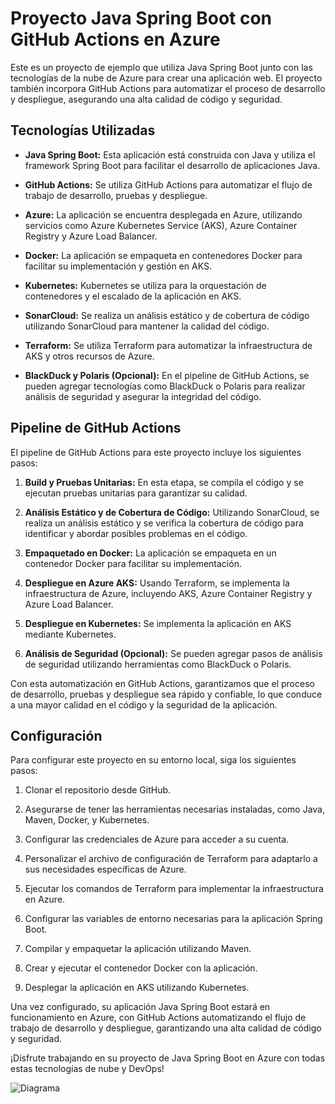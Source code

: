 # Proyecto Java Spring Boot con GitHub Actions en Azure

Este es un proyecto de ejemplo que utiliza Java Spring Boot junto con las tecnologías de la nube de Azure para crear una aplicación web. El proyecto también incorpora GitHub Actions para automatizar el proceso de desarrollo y despliegue, asegurando una alta calidad de código y seguridad.

## Tecnologías Utilizadas

- **Java Spring Boot:** Esta aplicación está construida con Java y utiliza el framework Spring Boot para facilitar el desarrollo de aplicaciones Java.

- **GitHub Actions:** Se utiliza GitHub Actions para automatizar el flujo de trabajo de desarrollo, pruebas y despliegue.

- **Azure:** La aplicación se encuentra desplegada en Azure, utilizando servicios como Azure Kubernetes Service (AKS), Azure Container Registry y Azure Load Balancer.

- **Docker:** La aplicación se empaqueta en contenedores Docker para facilitar su implementación y gestión en AKS.

- **Kubernetes:** Kubernetes se utiliza para la orquestación de contenedores y el escalado de la aplicación en AKS.

- **SonarCloud:** Se realiza un análisis estático y de cobertura de código utilizando SonarCloud para mantener la calidad del código.

- **Terraform:** Se utiliza Terraform para automatizar la infraestructura de AKS y otros recursos de Azure.

- **BlackDuck y Polaris (Opcional):** En el pipeline de GitHub Actions, se pueden agregar tecnologías como BlackDuck o Polaris para realizar análisis de seguridad y asegurar la integridad del código.

## Pipeline de GitHub Actions

El pipeline de GitHub Actions para este proyecto incluye los siguientes pasos:

1. **Build y Pruebas Unitarias:** En esta etapa, se compila el código y se ejecutan pruebas unitarias para garantizar su calidad.

2. **Análisis Estático y de Cobertura de Código:** Utilizando SonarCloud, se realiza un análisis estático y se verifica la cobertura de código para identificar y abordar posibles problemas en el código.

3. **Empaquetado en Docker:** La aplicación se empaqueta en un contenedor Docker para facilitar su implementación.

4. **Despliegue en Azure AKS:** Usando Terraform, se implementa la infraestructura de Azure, incluyendo AKS, Azure Container Registry y Azure Load Balancer.

5. **Despliegue en Kubernetes:** Se implementa la aplicación en AKS mediante Kubernetes.

6. **Análisis de Seguridad (Opcional):** Se pueden agregar pasos de análisis de seguridad utilizando herramientas como BlackDuck o Polaris.

Con esta automatización en GitHub Actions, garantizamos que el proceso de desarrollo, pruebas y despliegue sea rápido y confiable, lo que conduce a una mayor calidad en el código y la seguridad de la aplicación.

## Configuración

Para configurar este proyecto en su entorno local, siga los siguientes pasos:

1. Clonar el repositorio desde GitHub.

2. Asegurarse de tener las herramientas necesarias instaladas, como Java, Maven, Docker, y Kubernetes.

3. Configurar las credenciales de Azure para acceder a su cuenta.

4. Personalizar el archivo de configuración de Terraform para adaptarlo a sus necesidades específicas de Azure.

5. Ejecutar los comandos de Terraform para implementar la infraestructura en Azure.

6. Configurar las variables de entorno necesarias para la aplicación Spring Boot.

7. Compilar y empaquetar la aplicación utilizando Maven.

8. Crear y ejecutar el contenedor Docker con la aplicación.

9. Desplegar la aplicación en AKS utilizando Kubernetes.

Una vez configurado, su aplicación Java Spring Boot estará en funcionamiento en Azure, con GitHub Actions automatizando el flujo de trabajo de desarrollo y despliegue, garantizando una alta calidad de código y seguridad.

¡Disfrute trabajando en su proyecto de Java Spring Boot en Azure con todas estas tecnologías de nube y DevOps!


![Diagrama](https://i.ibb.co/k13wSKY/1-jt8f-Jpq-Cfvef-Obuikf-G4-A.png)